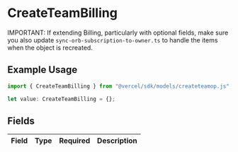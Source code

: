 # CreateTeamBilling

IMPORTANT: If extending Billing, particularly with optional fields, make sure you also update `sync-orb-subscription-to-owner.ts` to handle the items when the object is recreated.

## Example Usage

```typescript
import { CreateTeamBilling } from "@vercel/sdk/models/createteamop.js";

let value: CreateTeamBilling = {};
```

## Fields

| Field       | Type        | Required    | Description |
| ----------- | ----------- | ----------- | ----------- |